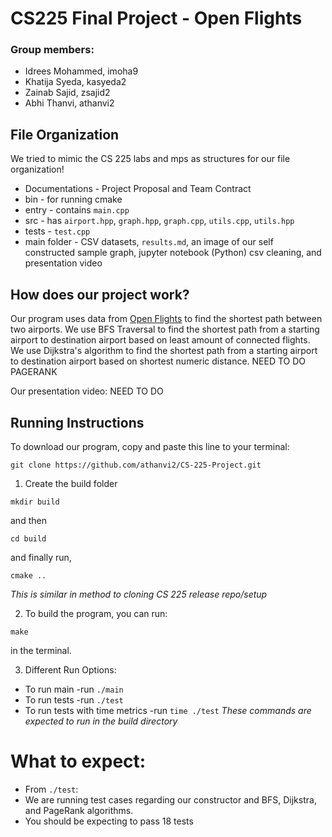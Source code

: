 # CS225 Final Project - Open Flights

### Group members:
* Idrees Mohammed, imoha9
* Khatija Syeda, kasyeda2
* Zainab Sajid, zsajid2
* Abhi Thanvi, athanvi2

## File Organization
We tried to mimic the CS 225 labs and mps as structures for our file organization!
* Documentations - Project Proposal and Team Contract
* bin - for running cmake
* entry - contains `main.cpp`
* src - has `airport.hpp`, `graph.hpp`, `graph.cpp`, `utils.cpp`, `utils.hpp`
* tests - `test.cpp`
* main folder - CSV datasets, `results.md`, an image of our self constructed sample graph, jupyter notebook (Python) csv cleaning, and presentation video

## How does our project work?
Our program uses data from [Open Flights](https://openflights.org/data.html) to find the shortest path between two airports.
We use BFS Traversal to find the shortest path from a starting airport to destination airport based on least amount of connected flights. We use Dijkstra's algorithm to find the shortest path from a starting airport to destination airport based on shortest numeric distance. NEED TO DO PAGERANK

Our presentation video: NEED TO DO

## Running Instructions

To download our program, copy and paste this line to your terminal:

```
git clone https://github.com/athanvi2/CS-225-Project.git
```

1. Create the build folder
```make
mkdir build
```
and then
```make
cd build
```
and finally run,
```make
cmake ..
```
*This is similar in method to cloning CS 225 release repo/setup*

2. To build the program, you can run:
```make
make
```
in the terminal.

3. Different Run Options: 
* To run main -run `./main`
* To run tests -run `./test`
* To run tests with time metrics -run `time ./test`
*These commands are expected to run in the build directory*

# What to expect:
* From `./test`:
*   We are running test cases regarding our constructor and BFS, Dijkstra, and PageRank algorithms.
*   You should be expecting to pass 18 tests
